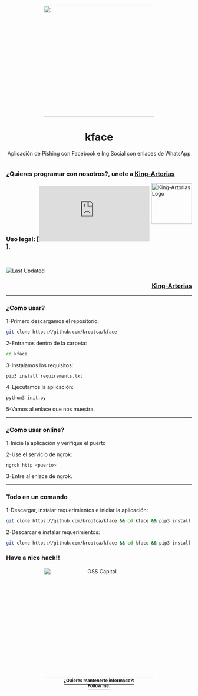 <p align="center">
  <img width="300px" src="https://www.innovaspain.com/wp-content/uploads/2020/03/phishing.jpg">
</p>

<h1 align="center">kface</h1>

<p align="center">Aplicación de Pishing con Facebook e Ing Social con enlaces de WhatsApp</p>

<p align="center">
  <a aria-label="license" href="https://github.com/krootca/kface/blob/main/LICENSE">
    <img src="https://img.shields.io/github/license/primer/css.svg" alt="">
  </a>
</p>

### ¿Quieres programar con nosotros?, unete a [King-Artorias](https://github.com/King-Artorias) 

<img src="https://avatars.githubusercontent.com/u/89755140?s=200&v=4" align="right"
     alt="King-Artorias Logo" width="110" height="110">
     
### Uso legal: [![ADVERTENCIA](https://github.com/krootca/kface/blob/main/ADVERTENCIA.md)].
<br>

[![Last Updated](https://img.shields.io/github/issues/krootca/kface)](https://github.com/krootca/kface/commits/main)

<h3 align="right">	
	<a href="https://github.com/King-Artorias">King-Artorias</a>
</h3>

-----------------

### ¿Como usar?

1-Primero descargamos el repositorio:

```bash
git clone https://github.com/krootca/kface
```

2-Entramos dentro de la carpeta:

```bash
cd kface
```

3-Instalamos los requisitos:

```bash
pip3 install requirements.txt
```

4-Ejecutamos la aplicación:

```bash
python3 init.py
```

5-Vamos al enlace que nos muestra.


-----------------

### ¿Como usar online?

1-Inicie la aplicación y verifique el puerto

2-Use el servicio de ngrok:

```bash
ngrok http <puerto>
```

3-Entre al enlace de ngrok.

------------

### Todo en un comando

1-Descargar, instalar requerimientos e iniciar la aplicación:

```bash
git clone https://github.com/krootca/kface && cd kface && pip3 install requirements.txt && python3 init.py
```

2-Descarcar e instalar requerimientos:

```bash
git clone https://github.com/krootca/kface && cd kface && pip3 install requirements.txt
```


### Have a nice hack!! 

<div align="center">
              <a href="https://krootca.github.io/">
			<div>
				<img src="https://github.com/krootca/Ofuscated-Python3/blob/main/logo.gif" width="300" alt="OSS Capital">
			</div>
			<div>
				<sup><b>¿Quieres mantenerte informado?: <br>Follow me.</b></sup>
			</div>
		</a>
                                                                                                                             </div>

